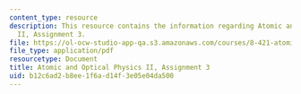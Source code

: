 ```yaml
---
content_type: resource
description: This resource contains the information regarding Atomic and Optical Physics
  II, Assignment 3.
file: https://ol-ocw-studio-app-qa.s3.amazonaws.com/courses/8-421-atomic-and-optical-physics-i-spring-2014/b12c6ad2b8ee1f6ad14f3e05e04da500_MIT8_421S14_homeWork3.pdf
file_type: application/pdf
resourcetype: Document
title: Atomic and Optical Physics II, Assignment 3
uid: b12c6ad2-b8ee-1f6a-d14f-3e05e04da500
---
```

